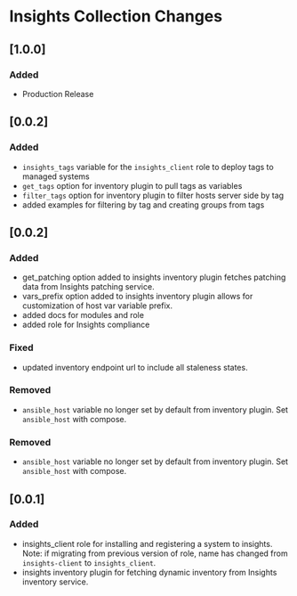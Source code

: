 # Insights Collection Changes

## [1.0.0]
### Added
 - Production Release

## [0.0.2]
### Added
  - `insights_tags` variable for the `insights_client` role to deploy tags to managed systems
  - `get_tags` option for inventory plugin to pull tags as variables
  - `filter_tags` option for inventory plugin to filter hosts server side by tag
  - added examples for filtering by tag and creating groups from tags

## [0.0.2]
### Added
 - get_patching option added to insights inventory plugin fetches patching data from Insights patching service.
 - vars_prefix option added to insights inventory plugin allows for customization of host var variable prefix.
 - added docs for modules and role
 - added role for Insights compliance

### Fixed
 - updated inventory endpoint url to include all staleness states.

### Removed
  - `ansible_host` variable no longer set by default from inventory plugin. Set `ansible_host` with compose.

### Removed
  - `ansible_host` variable no longer set by default from inventory plugin. Set `ansible_host` with compose.

## [0.0.1]
### Added
 - insights_client role for installing and registering a system to insights. Note: if migrating from previous version of role, name has changed from `insights-client` to `insights_client`.
 - insights inventory plugin for fetching dynamic inventory from Insights inventory service.
